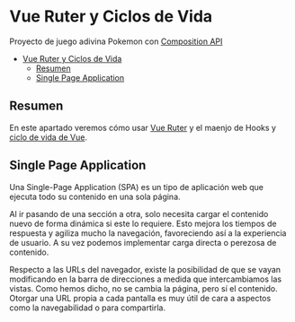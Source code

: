 # Vue Ruter y Ciclos de Vida

Proyecto de juego adivina Pokemon con [Composition API](https://vuejs.org/api/composition-api-setup.html#basic-usage)

- [Vue Ruter y Ciclos de Vida](#vue-ruter-y-ciclos-de-vida)
  - [Resumen](#resumen)
  - [Single Page Application](#single-page-application)

## Resumen

En este apartado veremos cómo usar [Vue Ruter](https://router.vuejs.org/introduction.html) y el maenjo de Hooks y [ciclo de vida de Vue](https://vuejs.org/guide/essentials/lifecycle.html).

## Single Page Application
Una Single-Page Application (SPA) es un tipo de aplicación web que ejecuta todo su contenido en una sola página.

Al ir pasando de una sección a otra, solo necesita cargar el contenido nuevo de forma dinámica si este lo requiere. Esto mejora los tiempos de respuesta y agiliza mucho la navegación, favoreciendo así a la experiencia de usuario. A su vez podemos implementar carga directa o perezosa de contenido.

Respecto a las URLs del navegador, existe la posibilidad de que se vayan modificando en la barra de direcciones a medida que intercambiamos las vistas. Como hemos dicho, no se cambia la página, pero sí el contenido. Otorgar una URL propia a cada pantalla es muy útil de cara a aspectos como la navegabilidad o para compartirla.

